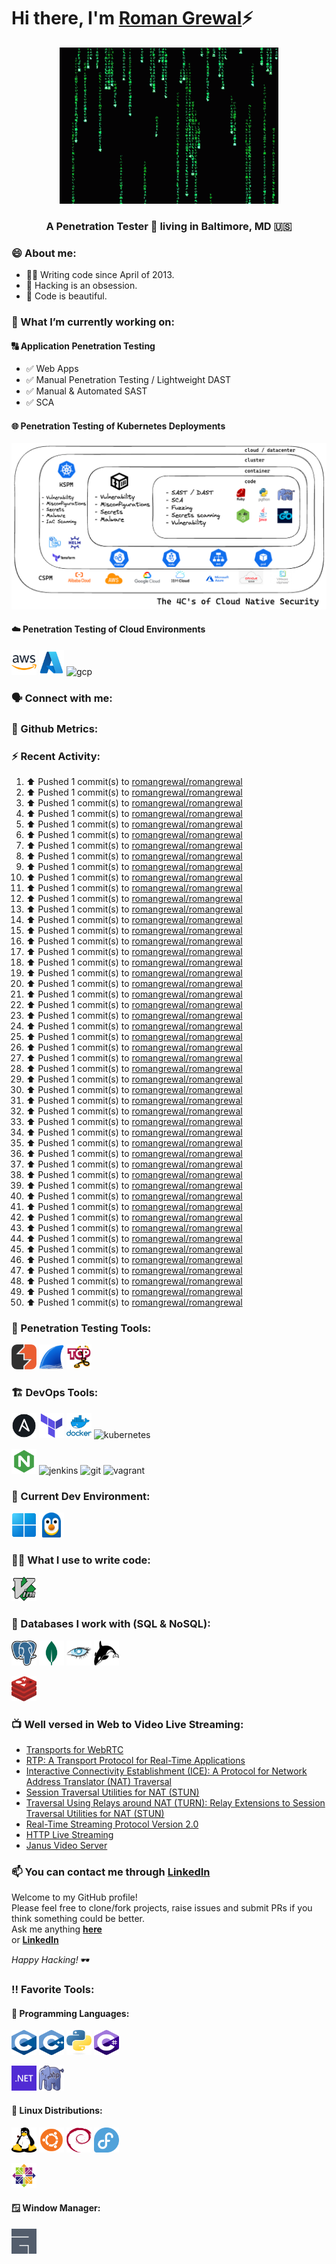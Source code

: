 <h1 align="left">
    Hi there, I'm <a href="https://www.linkedin.com/in/roman-grewal-99907b377" target="_blank">Roman Grewal</a>⚡
</h1>

<p align="center">
  <img src="./img/matrix.gif" height="250dp" >
</p>
<h3 align="center">
A Penetration Tester 🤖 living in Baltimore, MD 🇺🇸
</h3>

### 😄 About me:
- 👨‍💻 Writing code since April of 2013.
- 👀 Hacking is an obsession.
- 🍒 Code is beautiful.
    
### 🔭 What I’m currently working on:
#### 🔠 Application Penetration Testing
- ✅ Web Apps
- ✅ Manual Penetration Testing / Lightweight DAST
- ✅ Manual & Automated SAST
- ✅ SCA
#### 🌐 Penetration Testing of Kubernetes Deployments
![4c-cloud](./img/4c-cloud-native.png)
#### ☁️ Penetration Testing of Cloud Environments
<p align="left">
    <img src="https://raw.githubusercontent.com/devicons/devicon/master/icons/amazonwebservices/amazonwebservices-original-wordmark.svg" alt="aws" width="40" height="40"/>
    <img src="./img/Microsoft_Azure.svg.png" alt="azure" width="40" height="40"/>
    <img src="https://www.vectorlogo.zone/logos/google_cloud/google_cloud-icon.svg" alt="gcp" width="40" height="40"/>
</p>

### 🗣️ Connect with me:

### 🧰 Github Metrics:

### :zap: Recent Activity:

<!--RECENT_ACTIVITY:start-->
1. ⬆️ Pushed 1 commit(s) to [romangrewal/romangrewal](https://github.com/romangrewal/romangrewal)<br>
2. ⬆️ Pushed 1 commit(s) to [romangrewal/romangrewal](https://github.com/romangrewal/romangrewal)<br>
3. ⬆️ Pushed 1 commit(s) to [romangrewal/romangrewal](https://github.com/romangrewal/romangrewal)<br>
4. ⬆️ Pushed 1 commit(s) to [romangrewal/romangrewal](https://github.com/romangrewal/romangrewal)<br>
5. ⬆️ Pushed 1 commit(s) to [romangrewal/romangrewal](https://github.com/romangrewal/romangrewal)<br>
6. ⬆️ Pushed 1 commit(s) to [romangrewal/romangrewal](https://github.com/romangrewal/romangrewal)<br>
7. ⬆️ Pushed 1 commit(s) to [romangrewal/romangrewal](https://github.com/romangrewal/romangrewal)<br>
8. ⬆️ Pushed 1 commit(s) to [romangrewal/romangrewal](https://github.com/romangrewal/romangrewal)<br>
9. ⬆️ Pushed 1 commit(s) to [romangrewal/romangrewal](https://github.com/romangrewal/romangrewal)<br>
10. ⬆️ Pushed 1 commit(s) to [romangrewal/romangrewal](https://github.com/romangrewal/romangrewal)<br>
11. ⬆️ Pushed 1 commit(s) to [romangrewal/romangrewal](https://github.com/romangrewal/romangrewal)<br>
12. ⬆️ Pushed 1 commit(s) to [romangrewal/romangrewal](https://github.com/romangrewal/romangrewal)<br>
13. ⬆️ Pushed 1 commit(s) to [romangrewal/romangrewal](https://github.com/romangrewal/romangrewal)<br>
14. ⬆️ Pushed 1 commit(s) to [romangrewal/romangrewal](https://github.com/romangrewal/romangrewal)<br>
15. ⬆️ Pushed 1 commit(s) to [romangrewal/romangrewal](https://github.com/romangrewal/romangrewal)<br>
16. ⬆️ Pushed 1 commit(s) to [romangrewal/romangrewal](https://github.com/romangrewal/romangrewal)<br>
17. ⬆️ Pushed 1 commit(s) to [romangrewal/romangrewal](https://github.com/romangrewal/romangrewal)<br>
18. ⬆️ Pushed 1 commit(s) to [romangrewal/romangrewal](https://github.com/romangrewal/romangrewal)<br>
19. ⬆️ Pushed 1 commit(s) to [romangrewal/romangrewal](https://github.com/romangrewal/romangrewal)<br>
20. ⬆️ Pushed 1 commit(s) to [romangrewal/romangrewal](https://github.com/romangrewal/romangrewal)<br>
21. ⬆️ Pushed 1 commit(s) to [romangrewal/romangrewal](https://github.com/romangrewal/romangrewal)<br>
22. ⬆️ Pushed 1 commit(s) to [romangrewal/romangrewal](https://github.com/romangrewal/romangrewal)<br>
23. ⬆️ Pushed 1 commit(s) to [romangrewal/romangrewal](https://github.com/romangrewal/romangrewal)<br>
24. ⬆️ Pushed 1 commit(s) to [romangrewal/romangrewal](https://github.com/romangrewal/romangrewal)<br>
25. ⬆️ Pushed 1 commit(s) to [romangrewal/romangrewal](https://github.com/romangrewal/romangrewal)<br>
26. ⬆️ Pushed 1 commit(s) to [romangrewal/romangrewal](https://github.com/romangrewal/romangrewal)<br>
27. ⬆️ Pushed 1 commit(s) to [romangrewal/romangrewal](https://github.com/romangrewal/romangrewal)<br>
28. ⬆️ Pushed 1 commit(s) to [romangrewal/romangrewal](https://github.com/romangrewal/romangrewal)<br>
29. ⬆️ Pushed 1 commit(s) to [romangrewal/romangrewal](https://github.com/romangrewal/romangrewal)<br>
30. ⬆️ Pushed 1 commit(s) to [romangrewal/romangrewal](https://github.com/romangrewal/romangrewal)<br>
31. ⬆️ Pushed 1 commit(s) to [romangrewal/romangrewal](https://github.com/romangrewal/romangrewal)<br>
32. ⬆️ Pushed 1 commit(s) to [romangrewal/romangrewal](https://github.com/romangrewal/romangrewal)<br>
33. ⬆️ Pushed 1 commit(s) to [romangrewal/romangrewal](https://github.com/romangrewal/romangrewal)<br>
34. ⬆️ Pushed 1 commit(s) to [romangrewal/romangrewal](https://github.com/romangrewal/romangrewal)<br>
35. ⬆️ Pushed 1 commit(s) to [romangrewal/romangrewal](https://github.com/romangrewal/romangrewal)<br>
36. ⬆️ Pushed 1 commit(s) to [romangrewal/romangrewal](https://github.com/romangrewal/romangrewal)<br>
37. ⬆️ Pushed 1 commit(s) to [romangrewal/romangrewal](https://github.com/romangrewal/romangrewal)<br>
38. ⬆️ Pushed 1 commit(s) to [romangrewal/romangrewal](https://github.com/romangrewal/romangrewal)<br>
39. ⬆️ Pushed 1 commit(s) to [romangrewal/romangrewal](https://github.com/romangrewal/romangrewal)<br>
40. ⬆️ Pushed 1 commit(s) to [romangrewal/romangrewal](https://github.com/romangrewal/romangrewal)<br>
41. ⬆️ Pushed 1 commit(s) to [romangrewal/romangrewal](https://github.com/romangrewal/romangrewal)<br>
42. ⬆️ Pushed 1 commit(s) to [romangrewal/romangrewal](https://github.com/romangrewal/romangrewal)<br>
43. ⬆️ Pushed 1 commit(s) to [romangrewal/romangrewal](https://github.com/romangrewal/romangrewal)<br>
44. ⬆️ Pushed 1 commit(s) to [romangrewal/romangrewal](https://github.com/romangrewal/romangrewal)<br>
45. ⬆️ Pushed 1 commit(s) to [romangrewal/romangrewal](https://github.com/romangrewal/romangrewal)<br>
46. ⬆️ Pushed 1 commit(s) to [romangrewal/romangrewal](https://github.com/romangrewal/romangrewal)<br>
47. ⬆️ Pushed 1 commit(s) to [romangrewal/romangrewal](https://github.com/romangrewal/romangrewal)<br>
48. ⬆️ Pushed 1 commit(s) to [romangrewal/romangrewal](https://github.com/romangrewal/romangrewal)<br>
49. ⬆️ Pushed 1 commit(s) to [romangrewal/romangrewal](https://github.com/romangrewal/romangrewal)<br>
50. ⬆️ Pushed 1 commit(s) to [romangrewal/romangrewal](https://github.com/romangrewal/romangrewal)<br>
<!--RECENT_ACTIVITY:end-->

### 🔦 Penetration Testing Tools:
<p align="left">
    <img src="./img/burpsuite.png" alt="burpsuite" width="40" height="40"/>
    <img src="./img/wireshark.png" alt="wireshark" width="40" height="40"/>
    <img src="./img/tcpdump.svg" alt="tcpdump" width="40" height="40"/>
</p>

### 🏗️ DevOps Tools:
<p align="left">
    <img src="https://raw.githubusercontent.com/github/explore/80688e429a7d4ef2fca1e82350fe8e3517d3494d/topics/ansible/ansible.png" alt="ansible" width="40" height="40"/>
    <img src="./img/terraform.webp" alt="terraform" width="40" height="40"/>
    <img src="https://raw.githubusercontent.com/github/explore/80688e429a7d4ef2fca1e82350fe8e3517d3494d/topics/docker/docker.png" alt="docker" width="40" height="40"/> 
    <img src="https://www.vectorlogo.zone/logos/kubernetes/kubernetes-icon.svg" alt="kubernetes" width="40" height="40"/>
</p>
<p align="left">
    <img src="./img/nginx.png" alt="nginx" width="40" height="40"/> 
    <img src="https://www.vectorlogo.zone/logos/jenkins/jenkins-icon.svg" alt="jenkins" width="40" height="40"/> 
    <img src="https://www.vectorlogo.zone/logos/git-scm/git-scm-icon.svg" alt="git" width="40" height="40"/> 
    <img src="https://www.vectorlogo.zone/logos/vagrantup/vagrantup-icon.svg" alt="vagrant" width="40" height="40"/>
</p>

### 🌿 Current Dev Environment:
<p align="left">
    <img src="./img/windows11.png" alt="windows" width="40" height="40"/>
    <img src="./img/Windows_Subsystem_for_Linux_icon.webp" alt="wsl" width="40" height="40"/>
</p>

### 🧑‍💻 What I use to write code:
<p align="left">
    <img src="./img/vim.png" alt="vim" width="40" height="40"/>
</p>

### 🦖 Databases I work with (SQL & NoSQL):
<p align="left">
    <img src="./img/postgres.png" alt="Postgres" width="40" height="40"/> 
    <img src="./img/mongodb.webp" alt="MongoDB" width="40" height="40"/> 
    <img src="./img/whitecassandra.png" alt="Cassandra" width="40" height="40"/> 
    <img src="./img/whitehbase.png" alt="HBase" width="40" height="40"/> 
</p>
<p align="left">
    <img src="./img/redis.png" alt="Redis" width="40" height="40"/> 
</p>

### 📺 Well versed in Web to Video Live Streaming:
- [Transports for WebRTC](https://datatracker.ietf.org/doc/html/rfc8835)
- [RTP: A Transport Protocol for Real-Time Applications](https://datatracker.ietf.org/doc/html/rfc3550)
- [Interactive Connectivity Establishment (ICE): A Protocol for Network Address Translator (NAT) Traversal](https://datatracker.ietf.org/doc/html/rfc8445)
- [Session Traversal Utilities for NAT (STUN)](https://datatracker.ietf.org/doc/html/rfc8489)
- [Traversal Using Relays around NAT (TURN): Relay Extensions to Session Traversal Utilities for NAT (STUN)](https://datatracker.ietf.org/doc/html/rfc5766)
- [Real-Time Streaming Protocol Version 2.0](https://datatracker.ietf.org/doc/html/rfc7826)
- [HTTP Live Streaming](https://datatracker.ietf.org/doc/html/rfc8216)
- [Janus Video Server](https://janus.conf.meetecho.com)

### 📫 You can contact me through [LinkedIn](https://www.linkedin.com/in/roman-grewal-99907b377)

<div align="left">

Welcome to my GitHub profile! <br/>
Please feel free to clone/fork projects, raise issues and submit PRs if you think something could be better. <br/>
Ask me anything <a href="https://github.com/romangrewal/romangrewal/issues/new"><b>here</b></a><br/>
or <a href="https://www.linkedin.com/in/roman-grewal-99907b377"><b>LinkedIn</b></a>  <br/>

<i>Happy Hacking!</i> 🕶️

</div>

### ‼️ Favorite Tools:
#### 💯 Programming Languages:
<p align="left">
    <img src="./img/cpl.png" alt="C" width="40" height="40"/> 
    <img src="./img/c++.png" alt="C++" width="40" height="40"/>
    <img src="./img/python.png" alt="Python" width="40" height="40"/> 
    <img src="./img/csharp.png" alt="C#" width="40" height="40"/>
</p>
<p align="left">
    <img src="./img/Microsoft_.NET_logo.png" alt=".NET" width="40" height="40"/> 
    <img src="./img/php.png" alt="PHP"  width="40" height="40"/> 
</p>

#### 🐧 Linux Distributions:
<p align="left">
    <img src="./img/slackware.png" alt="slackware" width="40" height="40"/> 
    <img src="./img/ubuntu.png" alt="ubuntu" width="40" height="40"/> 
    <img src="./img/debian.png" alt="debian" width="40" height="40"/> 
    <img src="./img/fedora.png" alt="fedora" width="40" height="40"/> 
</p>
<p align="left">
    <img src="./img/CentOS.png" alt="centos" width="40" height="40"/> 
</p>

<!-- 
Honorable Mentions:
Windows
OSX
Android
Kafka
NIST SP 800-53
-->

#### 🪟 Window Manager:
<p align="left">
    <img src="./img/awesome64.png" alt="awesomewm" width="40" height="40"/> 
</p>
